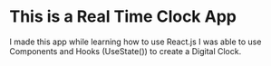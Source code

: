# This is a Real Time Clock App 
  I made this app while learning how to use React.js
  I was able to use Components and Hooks (UseState()) to create a Digital Clock. 
